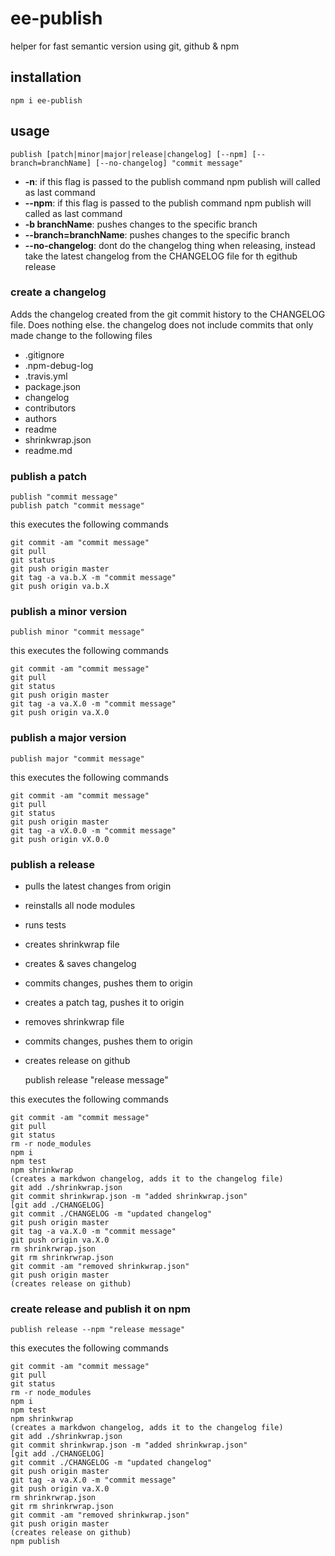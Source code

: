 # ee-publish

helper for fast semantic version using git, github & npm

## installation

    npm i ee-publish

## usage

    publish [patch|minor|major|release|changelog] [--npm] [--branch=branchName] [--no-changelog] "commit message"

- **-n**: if this flag is passed to the publish command npm publish will called as last command
- **--npm**: if this flag is passed to the publish command npm publish will called as last command
- **-b branchName**: pushes changes to the specific branch
- **--branch=branchName**: pushes changes to the specific branch
- **--no-changelog**: dont do the changelog thing when releasing, instead take the latest changelog from the CHANGELOG file for th egithub release


### create a changelog

Adds the changelog created from the git commit history to the CHANGELOG file. Does nothing else. the changelog does not include commits that only made change to the following files

- .gitignore
- .npm-debug-log
- .travis.yml
- package.json
- changelog
- contributors
- authors
- readme
- shrinkwrap.json
- readme.md

### publish a patch

    publish "commit message"
    publish patch "commit message"

this executes the following commands

    git commit -am "commit message"
    git pull
    git status
    git push origin master
    git tag -a va.b.X -m "commit message"
    git push origin va.b.X


### publish a minor version

    publish minor "commit message"

this executes the following commands

    git commit -am "commit message"
    git pull
    git status
    git push origin master
    git tag -a va.X.0 -m "commit message"
    git push origin va.X.0


### publish a major version

    publish major "commit message"

this executes the following commands

    git commit -am "commit message"
    git pull
    git status
    git push origin master
    git tag -a vX.0.0 -m "commit message"
    git push origin vX.0.0


### publish a release

- pulls the latest changes from origin
- reinstalls all node modules
- runs tests
- creates shrinkwrap file
- creates & saves changelog
- commits changes, pushes them to origin
- creates a patch tag, pushes it to origin
- removes shrinkwrap file
- commits changes, pushes them to origin
- creates release on github

    publish release "release message"

this executes the following commands

    git commit -am "commit message"
    git pull
    git status
    rm -r node_modules
    npm i
    npm test
    npm shrinkwrap
    (creates a markdwon changelog, adds it to the changelog file)
    git add ./shrinkwrap.json
    git commit shrinkwrap.json -m "added shrinkwrap.json"
    [git add ./CHANGELOG]
    git commit ./CHANGELOG -m "updated changelog"
    git push origin master
    git tag -a va.X.0 -m "commit message"
    git push origin va.X.0
    rm shrinkrwrap.json
    git rm shrinkrwrap.json
    git commit -am "removed shrinkwrap.json"
    git push origin master
    (creates release on github)


### create release and publish it on npm

    publish release --npm "release message"

this executes the following commands
    
    git commit -am "commit message"
    git pull
    git status
    rm -r node_modules
    npm i
    npm test
    npm shrinkwrap
    (creates a markdwon changelog, adds it to the changelog file)
    git add ./shrinkwrap.json
    git commit shrinkwrap.json -m "added shrinkwrap.json"
    [git add ./CHANGELOG]
    git commit ./CHANGELOG -m "updated changelog"
    git push origin master
    git tag -a va.X.0 -m "commit message"
    git push origin va.X.0
    rm shrinkrwrap.json
    git rm shrinkrwrap.json
    git commit -am "removed shrinkwrap.json"
    git push origin master
    (creates release on github)
    npm publish
